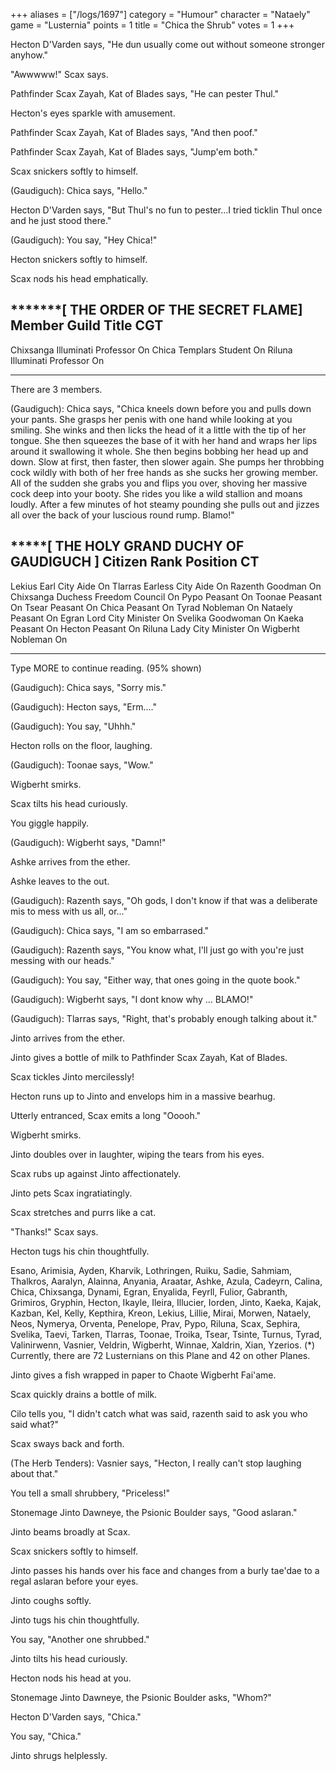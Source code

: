 +++
aliases = ["/logs/1697"]
category = "Humour"
character = "Nataely"
game = "Lusternia"
points = 1
title = "Chica the Shrub"
votes = 1
+++

Hecton D'Varden says, "He dun usually come out without someone stronger anyhow."

"Awwwww!" Scax says.

Pathfinder Scax Zayah, Kat of Blades says, "He can pester Thul."

Hecton's eyes sparkle with amusement.

Pathfinder Scax Zayah, Kat of Blades says, "And then poof."

Pathfinder Scax Zayah, Kat of Blades says, "Jump'em both."

Scax snickers softly to himself.

(Gaudiguch): Chica says, "Hello."

Hecton D'Varden says, "But Thul's no fun to pester...I tried ticklin Thul once and he just stood there."

(Gaudiguch): You say, "Hey Chica!"

Hecton snickers softly to himself.

Scax nods his head emphatically.

***********************[ THE ORDER OF THE SECRET FLAME]****************
Member               Guild           Title                      CGT  
--------------------------------------------------------------------------
Chixsanga            Illuminati      Professor                  On
Chica                Templars        Student                    On
Riluna               Illuminati      Professor                  On
**************************************************************************
There are 3 members.

(Gaudiguch): Chica says, "Chica kneels down before you and pulls down your pants. She grasps her penis with one hand while looking at you smiling. She winks and then licks the head of it a little with the tip of her tongue. She then squeezes the base of it with her hand and wraps her lips around it swallowing it whole. She then begins bobbing her head up and down. Slow at first, then faster, then slower again. She pumps her throbbing cock wildly with both of her free hands as she sucks her growing member. All of the sudden she grabs you and flips you over, shoving her massive cock deep into your booty. She rides you like a wild stallion and moans loudly. After a few minutes of hot steamy pounding she pulls out and jizzes all over the back of your luscious round rump. Blamo!"

*********************[ THE HOLY GRAND DUCHY OF GAUDIGUCH ]****************
Citizen              Rank                 Position                  CT   
--------------------------------------------------------------------------
Lekius               Earl                 City Aide                 On
Tlarras              Earless              City Aide                 On
Razenth              Goodman                                        On
Chixsanga            Duchess              Freedom Council           On
Pypo                 Peasant                                        On
Toonae               Peasant                                        On
Tsear                Peasant                                        On
Chica                Peasant                                        On
Tyrad                Nobleman                                       On
Nataely              Peasant                                        On
Egran                Lord                 City Minister             On
Svelika              Goodwoman                                      On
Kaeka                Peasant                                        On
Hecton               Peasant                                        On
Riluna               Lady                 City Minister             On
Wigberht             Nobleman                                       On
**************************************************************************
Type MORE to continue reading. (95% shown)

(Gaudiguch): Chica says, "Sorry mis."

(Gaudiguch): Hecton says, "Erm...."

(Gaudiguch): You say, "Uhhh."

Hecton rolls on the floor, laughing.

(Gaudiguch): Toonae says, "Wow."

Wigberht smirks.

Scax tilts his head curiously.

You giggle happily.

(Gaudiguch): Wigberht says, "Damn!"

Ashke arrives from the ether.

Ashke leaves to the out.

(Gaudiguch): Razenth says, "Oh gods, I don't know if that was a deliberate mis to mess with us all, or..."

(Gaudiguch): Chica says, "I am so embarrased."

(Gaudiguch): Razenth says, "You know what, I'll just go with you're just messing with our heads."

(Gaudiguch): You say, "Either way, that ones going in the quote book."

(Gaudiguch): Wigberht says, "I dont know why ... BLAMO!"

(Gaudiguch): Tlarras says, "Right, that's probably enough talking about it."

Jinto arrives from the ether.

Jinto gives a bottle of milk to Pathfinder Scax Zayah, Kat of Blades.

Scax tickles Jinto mercilessly!

Hecton runs up to Jinto and envelops him in a massive bearhug.

Utterly entranced, Scax emits a long "Ooooh."

Wigberht smirks.

Jinto doubles over in laughter, wiping the tears from his eyes.

Scax rubs up against Jinto affectionately.

Jinto pets Scax ingratiatingly.

Scax stretches and purrs like a cat.

"Thanks!" Scax says.

Hecton tugs his chin thoughtfully.

Esano, Arimisia, Ayden, Kharvik, Lothringen, Ruiku, Sadie, Sahmiam, Thalkros, Aaralyn, Alainna, Anyania, Araatar, Ashke, Azula, Cadeyrn, Calina, Chica, Chixsanga, Dynami, Egran, Enyalida, Feyrll, Fulior, Gabranth, Grimiros, Gryphin, Hecton, Ikayle, Ileira, Illucier, Iorden, Jinto, Kaeka, Kajak, Kazban, Kel, Kelly, Kepthira, Kreon, Lekius, Lillie, Mirai, Morwen, Nataely, Neos, Nymerya, Orventa, Penelope, Prav, Pypo, Riluna, Scax, Sephira, Svelika, Taevi, Tarken, Tlarras, Toonae, Troika, Tsear, Tsinte, Turnus, Tyrad, Valinirwenn, Vasnier, Veldrin, Wigberht, Winnae, Xaldrin, Xian, Yzerios.
(*) Currently, there are 72 Lusternians on this Plane and 42 on other Planes.

Jinto gives a fish wrapped in paper to Chaote Wigberht Fai'ame.

Scax quickly drains a bottle of milk.

Cilo tells you, "I didn't catch what was said, razenth said to ask you who said what?"

Scax sways back and forth.

(The Herb Tenders): Vasnier says, "Hecton, I really can't stop laughing about that."
 
You tell a small shrubbery, "Priceless!"

Stonemage Jinto Dawneye, the Psionic Boulder says, "Good aslaran."

Jinto beams broadly at Scax.

Scax snickers softly to himself.

Jinto passes his hands over his face and changes from a burly tae'dae to a regal aslaran before your eyes.

Jinto coughs softly.

Jinto tugs his chin thoughtfully.

You say, "Another one shrubbed."

Jinto tilts his head curiously.

Hecton nods his head at you.

Stonemage Jinto Dawneye, the Psionic Boulder asks, "Whom?"

Hecton D'Varden says, "Chica."

You say, "Chica."

Jinto shrugs helplessly.

